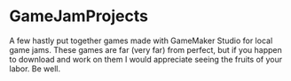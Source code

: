 # GameJamProjects
A few hastly put together games made with GameMaker Studio for local game jams. These games are far (very far) from perfect, but if you happen to download and work on them I would appreciate seeing the fruits of your labor. Be well.
